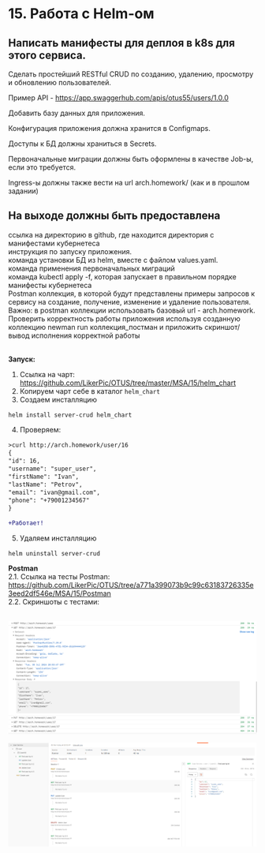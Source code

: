 # 15. Работа с Helm-ом

## Написать манифесты для деплоя в k8s для этого сервиса.

Сделать простейший RESTful CRUD по созданию, удалению, просмотру и обновлению пользователей.

Пример API - https://app.swaggerhub.com/apis/otus55/users/1.0.0

Добавить базу данных для приложения.

Конфигурация приложения должна хранится в Configmaps.

Доступы к БД должны храниться в Secrets.

Первоначальные миграции должны быть оформлены в качестве Job-ы, если это требуется.

Ingress-ы должны также вести на url arch.homework/ (как и в прошлом задании)





## На выходе должны быть предоставлена

ссылка на директорию в github, где находится директория с манифестами кубернетеса<BR>
инструкция по запуску приложения.<BR>
команда установки БД из helm, вместе с файлом values.yaml.<BR>
команда применения первоначальных миграций<BR>
команда kubectl apply -f, которая запускает в правильном порядке манифесты кубернетеса<BR>
Postman коллекция, в которой будут представлены примеры запросов к сервису на создание, получение, изменение и удаление пользователя. Важно: в postman коллекции использовать базовый url - arch.homework.<BR>
Проверить корректность работы приложения используя созданную коллекцию newman run коллекция_постман и приложить скриншот/вывод исполнения корректной работы<BR>
<BR>

**Запуск:**
1. Ссылка на чарт: https://github.com/LikerPic/OTUS/tree/master/MSA/15/helm_chart<BR>
2. Копируем чарт себе в каталог `helm_chart`<BR>
3. Создаем инсталляцию
```console
helm install server-crud helm_chart
```

4. Проверяем:
```console
>curl http://arch.homework/user/16
{
"id": 16,
"username": "super_user",
"firstName": "Ivan",
"lastName": "Petrov",
"email": "ivan@gmail.com",
"phone": "+79001234567"
}
```

```diff
+Работает!
```
5. Удаляем инсталляцию
```console
helm uninstall server-crud
```

**Postman**<BR>
2.1. Ссылка на тесты Postman: https://github.com/LikerPic/OTUS/tree/a771a399073b9c99c63183726335e3eed2df546e/MSA/15/Postman<BR>
2.2. Скриншоты с тестами:<BR><BR>

![Tests totals](Postman/Results_totals_screenshot.PNG)<BR>

![Tests](Postman/Results_screenshot.PNG)


